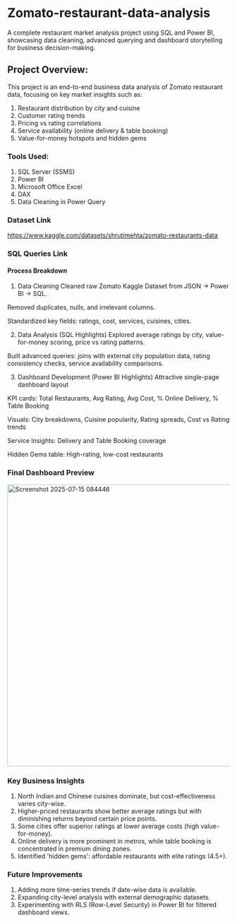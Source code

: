 # Zomato-restaurant-data-analysis
A complete restaurant market analysis project using SQL and Power BI, showcasing data cleaning, advanced querying and dashboard storytelling for business decision-making.

## Project Overview:
This project is an end-to-end business data analysis of Zomato restaurant data, focusing on key market insights such as:

1. Restaurant distribution by city and cuisine
2. Customer rating trends
3. Pricing vs rating correlations
4. Service availability (online delivery & table booking)
5. Value-for-money hotspots and hidden gems

### Tools Used:
1. SQL Server (SSMS)
2. Power BI
3. Microsoft Office Excel
4. DAX
5. Data Cleaning in Power Query

### Dataset Link 
https://www.kaggle.com/datasets/shrutimehta/zomato-restaurants-data

### SQL Queries Link


#### Process Breakdown
1. Data Cleaning
Cleaned raw Zomato Kaggle Dataset from JSON → Power BI → SQL.

Removed duplicates, nulls, and irrelevant columns.

Standardized key fields: ratings, cost, services, cuisines, cities.

2. Data Analysis (SQL Highlights)
Explored average ratings by city, value-for-money scoring, price vs rating patterns.

Built advanced queries: joins with external city population data, rating consistency checks, service availability comparisons.

3. Dashboard Development (Power BI Highlights)
Attractive single-page dashboard layout

KPI cards: Total Restaurants, Avg Rating, Avg Cost, % Online Delivery, % Table Booking

Visuals: City breakdowns, Cuisine popularity, Rating spreads, Cost vs Rating trends

Service Insights: Delivery and Table Booking coverage

Hidden Gems table: High-rating, low-cost restaurants

### Final Dashboard Preview
<img width="1105" height="638" alt="Screenshot 2025-07-15 084446" src="https://github.com/user-attachments/assets/b7b35084-cc04-4d1b-9c1c-0159fbff454e" />


### Key Business Insights
1. North Indian and Chinese cuisines dominate, but cost-effectiveness varies city-wise.
2. Higher-priced restaurants show better average ratings but with diminishing returns beyond certain price points.
3. Some cities offer superior ratings at lower average costs (high value-for-money).
4. Online delivery is more prominent in metros, while table booking is concentrated in premium dining zones.
5. Identified 'hidden gems': affordable restaurants with elite ratings (4.5+).

### Future Improvements
1. Adding more time-series trends if date-wise data is available.
2. Expanding city-level analysis with external demographic datasets.
3. Experimenting with RLS (Row-Level Security) in Power BI for filtered dashboard views.





  


